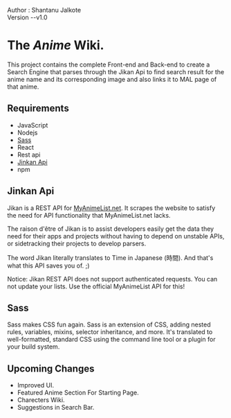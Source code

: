 Author : Shantanu Jalkote<br>
Version --v1.0

# The ***Anime*** Wiki.
This project contains the complete Front-end and Back-end to create a Search Engine that parses through the Jikan Api to find search result for the anime name and its corresponding image and also links it to MAL page of that anime.

## Requirements
- JavaScript
- Nodejs
- [Sass](https://sass-lang.com/)
- React
- Rest api
- [Jinkan Api](https://jikan.moe/)
- npm

## Jinkan Api

Jikan is a REST API for [MyAnimeList.net](https://myanimelist.net/). It scrapes the website to satisfy the need for API functionality that MyAnimeList.net lacks.

The raison d'être of Jikan is to assist developers easily get the data they need for their apps and projects without having to depend on unstable APIs, or sidetracking their projects to develop parsers.

The word Jikan literally translates to Time in Japanese (時間). And that's what this API saves you of. ;)

Notice: Jikan REST API does not support authenticated requests. You can not update your lists. Use the official MyAnimeList API for this!

## Sass
Sass makes CSS fun again. Sass is an extension of CSS, adding nested rules, variables, mixins, selector inheritance, and more. It's translated to well-formatted, standard CSS using the command line tool or a plugin for your build system.

## Upcoming Changes
- Improved UI.
- Featured Anime Section For Starting Page.
- Charecters Wiki.
- Suggestions in Search Bar.
